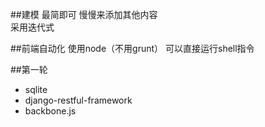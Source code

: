 ##建模
最简即可 慢慢来添加其他内容  
采用迭代式

##前端自动化
使用node（不用grunt） 可以直接运行shell指令

##第一轮
*  sqlite
*  django-restful-framework
*  backbone.js
